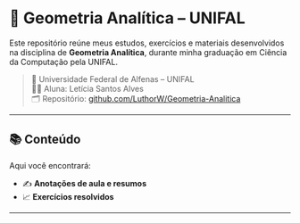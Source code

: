 # 📐 Geometria Analítica – UNIFAL

Este repositório reúne meus estudos, exercícios e materiais desenvolvidos na disciplina de **Geometria Analítica**, durante minha graduação em Ciência da Computação pela UNIFAL.

> 📍 Universidade Federal de Alfenas – UNIFAL  
> 👩‍🎓 Aluna: Letícia Santos Alves  
> 🗂️ Repositório: [github.com/LuthorW/Geometria-Analitica](https://github.com/LuthorW/Geometria-Analitica)

---

## 📚 Conteúdo

Aqui você encontrará:

- ✍️ **Anotações de aula e resumos**
- 📈 **Exercícios resolvidos**

---
